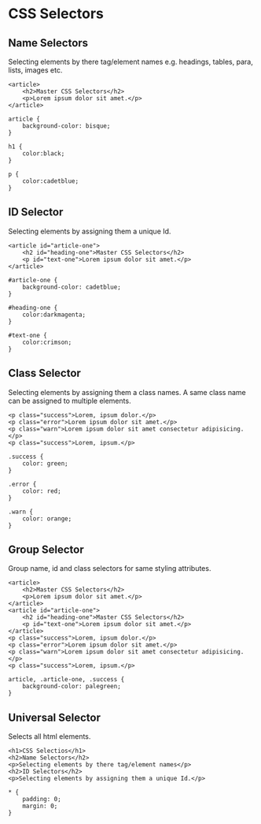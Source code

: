 # CSS Selectors

## Name Selectors

Selecting elements by there tag/element names
e.g. headings, tables, para, lists, images etc.

```
<article>
    <h2>Master CSS Selectors</h2>
    <p>Lorem ipsum dolor sit amet.</p>  
</article>
```

```
article {
    background-color: bisque;
}

h1 {
    color:black;
}

p {
    color:cadetblue;
}
```

## ID Selector

Selecting elements by assigning them a unique Id.

```
<article id="article-one">
    <h2 id="heading-one">Master CSS Selectors</h2>
    <p id="text-one">Lorem ipsum dolor sit amet.</p>  
</article>
```

```
#article-one {
    background-color: cadetblue;
}

#heading-one {
    color:darkmagenta;
}

#text-one {
    color:crimson;
}
```

## Class Selector

Selecting elements by assigning them a class names. A same class name can be assigned to multiple elements.

```
<p class="success">Lorem, ipsum dolor.</p>
<p class="error">Lorem ipsum dolor sit amet.</p>
<p class="warn">Lorem ipsum dolor sit amet consectetur adipisicing.</p>
<p class="success">Lorem, ipsum.</p>
```

```
.success {
    color: green;
}

.error {
    color: red;
}

.warn {
    color: orange;
}
```

## Group Selector

Group name, id and class selectors for same styling attributes.

```
<article>
    <h2>Master CSS Selectors</h2>
    <p>Lorem ipsum dolor sit amet.</p>  
</article>
<article id="article-one">
    <h2 id="heading-one">Master CSS Selectors</h2>
    <p id="text-one">Lorem ipsum dolor sit amet.</p>  
</article>
<p class="success">Lorem, ipsum dolor.</p>
<p class="error">Lorem ipsum dolor sit amet.</p>
<p class="warn">Lorem ipsum dolor sit amet consectetur adipisicing.</p>
<p class="success">Lorem, ipsum.</p>
```

```
article, .article-one, .success {
    background-color: palegreen;
}
```

## Universal Selector

Selects all html elements.

```
<h1>CSS Selectios</h1>
<h2>Name Selectors</h2>
<p>Selecting elements by there tag/element names</p>
<h2>ID Selectors</h2>
<p>Selecting elements by assigning them a unique Id.</p>
```

```
* {
    padding: 0;
    margin: 0;
}
```

